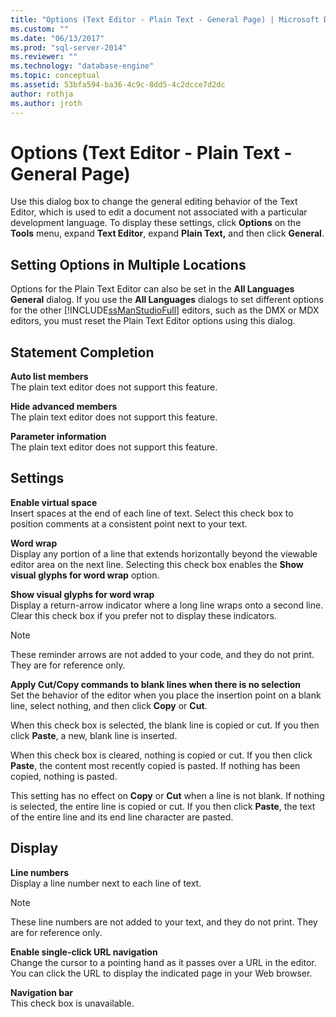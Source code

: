 ```yaml
---
title: "Options (Text Editor - Plain Text - General Page) | Microsoft Docs"
ms.custom: ""
ms.date: "06/13/2017"
ms.prod: "sql-server-2014"
ms.reviewer: ""
ms.technology: "database-engine"
ms.topic: conceptual
ms.assetid: 53bfa594-ba36-4c9c-8dd5-4c2dcce7d2dc
author: rothja
ms.author: jroth
---
```

# Options (Text Editor - Plain Text - General Page)
  Use this dialog box to change the general editing behavior of the Text Editor, which is used to edit a document not associated with a particular development language. To display these settings, click **Options** on the **Tools** menu, expand **Text Editor**, expand **Plain Text,** and then click **General**.  
  
## Setting Options in Multiple Locations  
 Options for the Plain Text Editor can also be set in the **All Languages General** dialog. If you use the **All Languages** dialogs to set different options for the other [!INCLUDE[ssManStudioFull](../includes/ssmanstudiofull-md.md)] editors, such as the DMX or MDX editors, you must reset the Plain Text Editor options using this dialog.  
  
## Statement Completion  
 **Auto list members**  
 The plain text editor does not support this feature.  
  
 **Hide advanced members**  
 The plain text editor does not support this feature.  
  
 **Parameter information**  
 The plain text editor does not support this feature.  
  
## Settings  
 **Enable virtual space**  
 Insert spaces at the end of each line of text. Select this check box to position comments at a consistent point next to your text.  
  
 **Word wrap**  
 Display any portion of a line that extends horizontally beyond the viewable editor area on the next line. Selecting this check box enables the **Show visual glyphs for word wrap** option.  
  
 **Show visual glyphs for word wrap**  
 Display a return-arrow indicator where a long line wraps onto a second line. Clear this check box if you prefer not to display these indicators.  
  
> [!NOTE]  
>  These reminder arrows are not added to your code, and they do not print. They are for reference only.  
  
 **Apply Cut/Copy commands to blank lines when there is no selection**  
 Set the behavior of the editor when you place the insertion point on a blank line, select nothing, and then click **Copy** or **Cut**.  
  
 When this check box is selected, the blank line is copied or cut. If you then click **Paste**, a new, blank line is inserted.  
  
 When this check box is cleared, nothing is copied or cut. If you then click **Paste**, the content most recently copied is pasted. If nothing has been copied, nothing is pasted.  
  
 This setting has no effect on **Copy** or **Cut** when a line is not blank. If nothing is selected, the entire line is copied or cut. If you then click **Paste**, the text of the entire line and its end line character are pasted.  
  
## Display  
 **Line numbers**  
 Display a line number next to each line of text.  
  
> [!NOTE]  
>  These line numbers are not added to your text, and they do not print. They are for reference only.  
  
 **Enable single-click URL navigation**  
 Change the cursor to a pointing hand as it passes over a URL in the editor. You can click the URL to display the indicated page in your Web browser.  
  
 **Navigation bar**  
 This check box is unavailable.  
  
  
